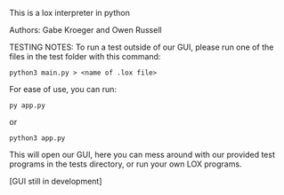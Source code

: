 This is a lox interpreter in python

Authors: Gabe Kroeger and Owen Russell

TESTING NOTES:
To run a test outside of our GUI, please run one of the files in the test folder with this command:

    python3 main.py > <name of .lox file>

For ease of use, you can run:

    py app.py

or

    python3 app.py

This will open our GUI, here you can mess around with our provided test programs in the tests directory, or run your own LOX programs.

[GUI still in development]